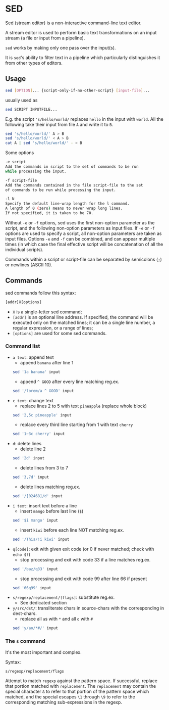 # SED
Sed (stream editor) is a non-interactive command-line text editor.

A stream editor is used to perform basic text transformations 
 on an input stream (a file or input from a pipeline).

`sed` works by making only one pass over the input(s).

It is `sed`'s ability to filter text in a pipeline which 
 particularly distinguishes it from other types of editors.
 
## Usage
```bash
sed [OPTION]... {script-only-if-no-other-script} [input-file]...
```
usually used as
```bash
sed SCRIPT INPUTFILE...
```

E.g. the script `'s/hello/world/` replaces `hello` in the input with `world`. 
All the following take their input from file `A` and write it to `B`.

```bash
sed 's/hello/world/' A > B
sed 's/hello/world/' < A > B
cat A | sed 's/hello/world/' - > B
```

Some options
```bash
-e script
Add the commands in script to the set of commands to be run 
while processing the input.

-f script-file
Add the commands contained in the file script-file to the set 
of commands to be run while processing the input.

-l N
Specify the default line-wrap length for the l command. 
A length of 0 (zero) means to never wrap long lines. 
If not specified, it is taken to be 70.
```
Without `-e` or `-f` options, sed uses the first non-option parameter
 as the script, and the following non-option parameters as input 
 files. If `-e` or `-f` options are used to specify a script, all 
 non-option parameters are taken as input files. Options `-e` and `-f` 
 can be combined, and can appear multiple times (in which case the 
 final effective script will be concatenation of all the individual
 scripts).

Commands within a script or script-file can be separated by
 semicolons (`;`) or newlines (ASCII 10). 

## Commands
sed commands follow this syntax:

```bash
[addr]X[options]
```
- `X` is a single-letter sed command; 
- `[addr]` is an optional line address. If specified, the command will be executed only on the matched lines; it can be a single line number, a regular expression, or a range of lines;
- `[options]` are used for some sed commands.

### Command list
- `a text`: append text
  - append `banana` after line 1
  ```bash
  sed '1a banana' input
  ```
  - append `^ GOOD` after every line matching reg.ex.
  ```bash
  sed '/lorem/a ^ GOOD' input
  ```
- `c text`: change text
  - replace lines 2 to 5 with text `pineapple` (replace whole block)
  ```bash
  sed '2,5c pineapple' input
  ```
  - replace every third line starting from 1 with text `cherry`
  ```bash
  sed '1~3c cherry' input
  ```
- `d`: delete lines
  - delete line 2
  ```bash
  sed '2d' input
  ```
  - delete lines from 3 to 7
  ```bash
  sed '3,7d' input
  ```
  - delete lines matching reg.ex.
  ```bash
  sed '/[02468]/d' input
  ```
- `i text`: insert text before a line
  - insert `mango` before last line (`$`)
  ```bash
  sed '$i mango' input
  ```
  - insert `kiwi` before each line NOT matching reg.ex.
  ```bash
  sed '/This/!i kiwi' input
  ```
- `q[code]`: exit with given exit code (or 0 if never matched; check with `echo $?`)
  - stop processing and exit with code 33 if a line matches reg.ex.
  ```bash
  sed '/baz/q33' input
  ```
  - stop processing and exit with code 99 after line 66 if present
  ```bash
  sed '66q99' input
  ```
- `s/regexp/replacement/[flags]`: substitute reg.ex.
  - See dedicated section
- `y/src/dst/`: transliterate chars in source-chars with the corresponding in dest-chars.
  - replace all `a`s with `*` and all `o` with `#`
  ```bash
  sed 'y/ao/*#/' input
  ```

### The `s` command 
It's the most important and complex.

Syntax:
```
s/regexp/replacement/flags
```
Attempt to match `regexp` against the pattern space.
If successful, replace that portion matched with `replacement`.
The `replacement` may contain the special character `&` 
 to refer to that portion of the pattern space which matched, 
 and the special escapes `\1` through `\9` to refer to the
  corresponding matching sub-expressions in the regexp.

